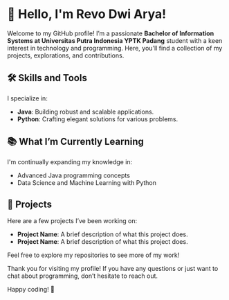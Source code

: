 # 👋 Hello, I'm Revo Dwi Arya!

Welcome to my GitHub profile! I’m a passionate **Bachelor of Information Systems at Universitas Putra Indonesia YPTK Padang** student with a keen interest in technology and programming. Here, you'll find a collection of my projects, explorations, and contributions.

## 🛠️ Skills and Tools

I specialize in:
- **Java**: Building robust and scalable applications.
- **Python**: Crafting elegant solutions for various problems.

## 📚 What I’m Currently Learning

I'm continually expanding my knowledge in:
- Advanced Java programming concepts
- Data Science and Machine Learning with Python

## 🚀 Projects

Here are a few projects I’ve been working on:
- **Project Name**: A brief description of what this project does.
- **Project Name**: A brief description of what this project does.

Feel free to explore my repositories to see more of my work!

Thank you for visiting my profile! If you have any questions or just want to chat about programming, don’t hesitate to reach out.

Happy coding! 🚀
